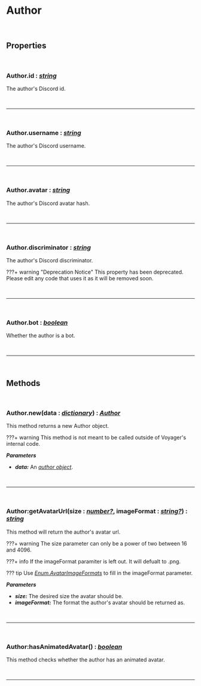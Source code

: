 # Author

<br />

## Properties

<br />

### **Author.id :** [*string*](https://create.roblox.com/docs/scripting/luau/strings)
The author's Discord id.

<br />

---

<br />

### **Author.username :**  [*string*](https://create.roblox.com/docs/scripting/luau/strings)
The author's Discord username.

<br />

---

<br />

### **Author.avatar :**  [*string*](https://create.roblox.com/docs/scripting/luau/strings)
The author's Discord avatar hash.

<br />

---

<br />

### **Author.discriminator :**  [*string*](https://create.roblox.com/docs/scripting/luau/strings)
The author's Discord discriminator.

???+ warning "Deprecation Notice"
    This property has been deprecated. Please edit any code that uses it as it will be removed soon.

<br />

---

<br />

### **Author.bot :**  [*boolean*](https://create.roblox.com/docs/scripting/luau/booleans)
Whether the author is a bot.

<br />

---

<br />

## Methods

<br />

### **Author.new**(data **:** [*dictionary*](https://create.roblox.com/docs/scripting/luau/tables#dictionaries)) **:** [*Author*](Author.md)
This method returns a new Author object.

???+ warning
    This method is not meant to be called outside of Voyager's internal code.

***Parameters***

- ***data:*** An [*author object*](https://Discord.com/developers/docs/resources/user#user-object).

<br />

---

<br />

### **Author:getAvatarUrl**(size **:** [*number?*](https://create.roblox.com/docs/scripting/luau/numbers), imageFormat **:** [*string?*](https://create.roblox.com/docs/scripting/luau/strings)) **:** [*string*](https://create.roblox.com/docs/scripting/luau/strings)
This method will return the author's avatar url.

???+ warning
    The size parameter can only be a power of two between 16 and 4096.

???+ info
    If the imageFormat paramiter is left out. It will defualt to .png.

??? tip
    Use [*Enum.AvatarImageFormats*](Enum.md) to fill in the imageFormat parameter.

***Parameters***

- ***size:*** The desired size the avatar should be.
- ***imageFormat:*** The format the author's avatar should be returned as.

<br />

---

<br />

### **Author:hasAnimatedAvatar**() **:** [*boolean*](https://create.roblox.com/docs/scripting/luau/booleans)
This method checks whether the author has an animated avatar.

<br />

---

<br />